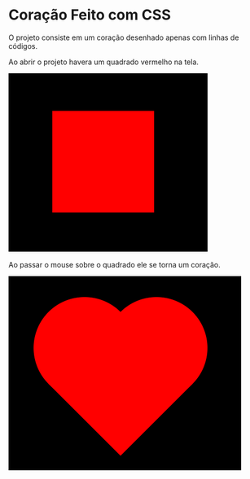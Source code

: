 # Coração Feito com CSS

 O projeto consiste em um coração desenhado apenas com linhas de códigos.

 Ao abrir o projeto havera um quadrado vermelho na tela.

 ![Imagem do quadrado](imgs/p01.png)

 Ao passar o mouse sobre o quadrado ele se torna um coração.

![Imagem do coração](imgs/p02.png)
